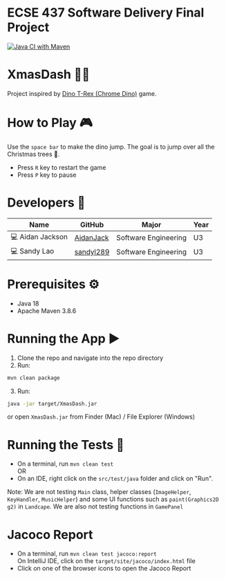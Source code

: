 # ECSE 437 Software Delivery Final Project
[![Java CI with Maven](https://github.com/sandyl289/XmasDash/actions/workflows/maven.yml/badge.svg)](https://github.com/sandyl289/XmasDash/actions/workflows/maven.yml)
# XmasDash 🎄💨

Project inspired by [Dino T-Rex (Chrome Dino)](https://dino-chrome.com/en) game.

# How to Play 🎮
Use the `space bar` to make the dino jump. The goal is to jump over all the Christmas trees 🎄.
- Press `R` key to restart the game
- Press `P` key to pause
# Developers 👋
|Name| GitHub|Major|Year|
|----|----|----|----|
|💻 Aidan Jackson| [AidanJack](https://github.com/AidanJack)| Software Engineering|U3|
|💻 Sandy Lao|  [sandyl289](https://github.com/sandyl289)|Software Engineering|U3|

# Prerequisites ⚙
- Java 18
- Apache Maven 3.8.6

# Running the App ️▶
1. Clone the repo and navigate into the repo directory
2. Run:
```sh
mvn clean package
```
3. Run:
```sh
java -jar target/XmasDash.jar
``` 
or open `XmasDash.jar` from Finder (Mac) / File Explorer (Windows)

# Running the Tests 🧪
- On a terminal, run `mvn clean test`   
OR   
- On an IDE, right click on the `src/test/java` folder and click on "Run".

Note: We are not testing `Main` class, helper classes (`ImageHelper`, `KeyHandler`, `MusicHelper`) and some UI functions such as `paint(Graphics2D g2)` in `Landcape`. We are also not testing functions in `GamePanel`
# Jacoco Report
- On a terminal, run `mvn clean test jacoco:report`  
  On IntelliJ IDE, click on the `target/site/jacoco/index.html` file
- Click on one of the browser icons to open the Jacoco Report
